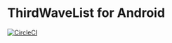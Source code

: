 # ThirdWaveList for Android

[![CircleCI](https://circleci.com/gh/anthonymonori/thirdwavelist-android/tree/master.svg?style=svg)](https://circleci.com/gh/anthonymonori/thirdwavelist-android/tree/master)